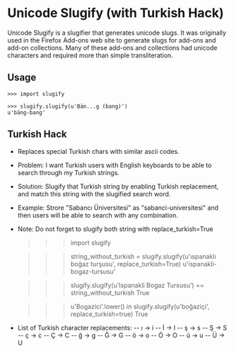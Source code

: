 # Unicode Slugify (with Turkish Hack)

Unicode Slugify is a slugifier that generates unicode slugs.  It was originally
used in the Firefox Add-ons web site to generate slugs for add-ons and add-on
collections.  Many of these add-ons and collections had unicode characters and
required more than simple transliteration.

## Usage

    >>> import slugify

    >>> slugify.slugify(u'Bän...g (bang)')
    u'bäng-bang'


## Turkish Hack

- Replaces special Turkish chars with similar ascii codes.
- Problem: I want Turkish users with English keyboards to be able to search through my Turkish strings.
- Solution: Slugify that Turkish string by enabling Turkish replacement, and match this string with the slugified search word.
- Example: Strore "Sabancı Üniversitesi" as "sabanci-universitesi" and then users will be able to search with any combination.
- Note: Do not forget to slugify both string with replace_turkish=True

     >>> import slugify

    >>> string_without_turkish = slugify.slugify(u'ıspanaklı boğaz turşusu', replace_turkish=True)
    u'ispanakli-bogaz-tursusu'

    >>> slugify.slugify(u'Ispanakli Bogaz Tursusu') == string_without_turkish
    True

    >>> u'Bogazici'.lower() in slugify.slugify(u'boğaziçi', replace_turkish=true)
    True


- List of Turkish character replacements:
-- ı -> i
-- İ -> I
-- ş -> s
-- Ş -> S
-- ç -> c
-- Ç -> C
-- ğ -> g
-- Ğ -> G
-- ö -> o
-- Ö -> O
-- ü -> u
-- Ü -> U
